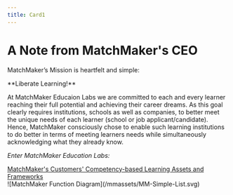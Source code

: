 ```yaml
---
title: Card1
---
```

# A Note from MatchMaker's CEO

MatchMaker’s Mission is heartfelt and simple:

<div class="text-center" style="text-decoration: bold;">**Liberate Learning!**</div>

At MatchMaker Educaion Labs we are committed to each and every learner reaching their full potential and achieving their career dreams. As this goal clearly requires institutions, schools as well as companies, to better meet the unique needs of each learner (school or job applicant/candidate). Hence, MatchMaker consciously chose to enable such learning institutions to do better in terms of meeting learners needs while simultaneously acknowledging what they already know.

 *Enter MatchMaker Education Labs:*

<div class="text-center" style="text-decoration: underline;">MatchMaker's Customers' Competency-based Learning Assets and Frameworks</div>
![MatchMaker Function Diagram](/mmassets/MM-Simple-List.svg)

